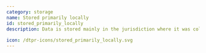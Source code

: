 ```yaml
---
category: storage
name: Stored primarily locally
id: stored_primarily_locally
description: Data is stored mainly in the jurisdiction where it was collected.
  
icon: /dtpr-icons/stored_primarily_locally.svg
---
```

